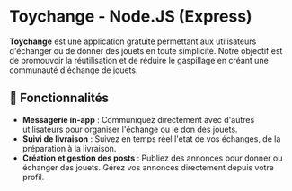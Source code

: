 # Toychange - Node.JS (Express)

**Toychange** est une application gratuite permettant aux utilisateurs d'échanger ou de donner des jouets en toute simplicité. Notre objectif est de promouvoir la réutilisation et de réduire le gaspillage en créant une communauté d'échange de jouets.

## 🚀 Fonctionnalités

- **Messagerie in-app** : Communiquez directement avec d'autres utilisateurs pour organiser l'échange ou le don des jouets.
- **Suivi de livraison** : Suivez en temps réel l'état de vos échanges, de la préparation à la livraison.
- **Création et gestion des posts** : Publiez des annonces pour donner ou échanger des jouets. Gérez vos annonces directement depuis votre profil.
